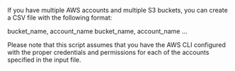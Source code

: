If you have multiple AWS accounts and multiple S3 buckets, you can create a CSV file with the following format:

bucket_name, account_name
bucket_name, account_name
...

Please note that this script assumes that you have the AWS CLI configured with the proper credentials and permissions for each of the accounts specified in the input file.
